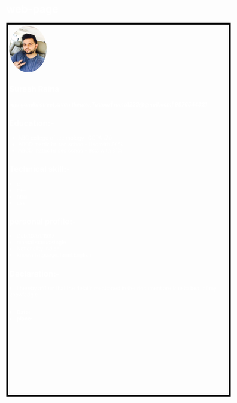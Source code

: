 # web-page<!DOCTYPE html>
<html>
<head>

<!-- CSS -->	
<style type="text/css">
.background {
box-sizing: border-box;
width: 600px;
height: 1000px;
padding: 3px;
background-image: url((https://github.com/Subashini06/front-end/blob/master/8.jpg);
);
border: 5px solid black;
background-size: 100% 100%;
}
img{
border-radius:100%;
}

</style>

</head>
<body>

<!-- HTML -->
<div class="background">
<img src="https://github.com/Subashini06/front-end/blob/master/images.jpeg"
width="100"
height="125">
<h2 style="color:white">Suresh Raina</h2>
<h5 style="color:white">raju gandhi street,sivan theater,Tirupur|
raina1223@gmail.com|
9876544321 
</h5>
<body style="color:white">
<h2 style=""color:"">Education:-</h2>
<ul>	<li>ABC college of technology-
		CGPA :7.9</li>
		<li>ABCD matric hr sec school-
		Hsc with 80%</li>
		<li>ABCD matric hr sec school-
		Sslc with 81%</li>
</ul>
<h2>Technical skill:-</h2>
<u1>	<li>c</li>
		<li>c++</li>
		<li>html</li>
		<li>css</li>
</u1>
<h2>personal profile:-</h2>
<u1>	<li>Dob:10/01/1997</li>
		<li>marital status:single</li>
		<li>Nationality:Indian</li>
		<li>known language:Tamil,English</li>
</u1>
<h2>Declaration:-</h2>
<p> 	<li>I hereby afffirm that the details mentioned in the document are true to beat of my knowledg.e</l>.</p>
<h2></h2>
<strong>	<li>Date:</li>
			<li>place:</li>
</strong>
</body>
</div>

</body>
</html>
